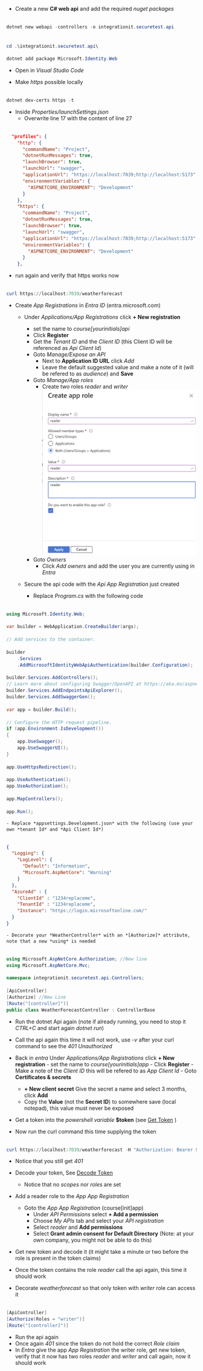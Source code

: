 - Create a new **C# web api** and add the required *nuget packages*
```powershell

dotnet new webapi -controllers -o integrationit.securetest.api


cd .\integrationit.securetest.api\

dotnet add package Microsoft.Identity.Web

```

- Open in *Visual Studio Code*

- Make *https* possible locally

```powershell

dotnet dev-certs https -t

```

  - Inside *Properties/launchSettings.json*
    - Overwrite line 17 with the content of line 27

```json

  "profiles": {
    "http": {
      "commandName": "Project",
      "dotnetRunMessages": true,
      "launchBrowser": true,
      "launchUrl": "swagger",
      "applicationUrl": "https://localhost:7039;http://localhost:5173",
      "environmentVariables": {
        "ASPNETCORE_ENVIRONMENT": "Development"
      }
    },
    "https": {
      "commandName": "Project",
      "dotnetRunMessages": true,
      "launchBrowser": true,
      "launchUrl": "swagger",
      "applicationUrl": "https://localhost:7039;http://localhost:5173",
      "environmentVariables": {
        "ASPNETCORE_ENVIRONMENT": "Development"
      }
    },

``` 

  - run again and verify that https works now

```powershell

curl https://localhost:7039/weatherforecast

```

- Create *App Registrations* in *Entra ID* (entra.microsoft.com)
  - Under *Applications/App Registrations* click **+ New registration**
    - set the name to *course[yourinitials]api*
    - Click **Register**
    - Get the *Tenant ID* and the *Client ID* (this Client ID will be referenced as *Api Client Id*)
    - Goto *Manage/Expose an API*
      - Next to **Application ID URL** click *Add*
      - Leave the default suggested value and make a note of it (will be refered to as *audience*) and **Save**
    - Goto *Manage/App roles*
      - Create two roles *reader* and *writer*
 ![Create API Roles](/Images/entra_create_api_role.png)
    - Goto *Owners*
      - Click *Add owners* and add the user you are currently using in *Entra*
  
  - Secure the api code with the *Api App Registration* just created
    - Replace *Program.cs* with the following code
```csharp

using Microsoft.Identity.Web;

var builder = WebApplication.CreateBuilder(args);

// Add services to the container.

builder
    .Services
    .AddMicrosoftIdentityWebApiAuthentication(builder.Configuration);

builder.Services.AddControllers();
// Learn more about configuring Swagger/OpenAPI at https://aka.ms/aspnetcore/swashbuckle
builder.Services.AddEndpointsApiExplorer();
builder.Services.AddSwaggerGen();

var app = builder.Build();

// Configure the HTTP request pipeline.
if (app.Environment.IsDevelopment())
{
    app.UseSwagger();
    app.UseSwaggerUI();
}

app.UseHttpsRedirection();

app.UseAuthentication();
app.UseAuthorization();

app.MapControllers();

app.Run();


```
    - Replace *appsettings.Development.json* with the following (use your own *tenant Id* and *Api Client Id*)
```json

{
  "Logging": {
    "LogLevel": {
      "Default": "Information",
      "Microsoft.AspNetCore": "Warning"
    }
  },
  "AzureAd" : {
    "ClientId" : "1234replaceme",
    "TenantId" : "1234replaceme",
    "Instance": "https://login.microsoftonline.com/"
  }
}


```

    - Decorate your *WeatherController* with an *[Authorize]* attribute, note that a new *using* is needed

```csharp

using Microsoft.AspNetCore.Authorization; //New line
using Microsoft.AspNetCore.Mvc;

namespace integrationit.securetest.api.Controllers;

[ApiController]
[Authorize] //New Line
[Route("[controller]")]
public class WeatherForecastController : ControllerBase

```
  - Run the dotnet Api again (note if already running, you need to stop it *CTRL+C* and start again *dotnet run*)
  - Call the api again this time it will not work, use *-v* after your curl command to see the *401 Unauthorized*


   - Back in *entra* Under *Applications/App Registrations* click **+ New registration**
    - set the name to *course[yourinitials]app*
    - Click **Register**
    - Make a note of the *Client ID* this will be refered to as *App Client Id*
    - Goto **Certificates & secrets**
      - **+ New client secret** Give the secret a name and select 3 months, click **Add**
      - Copy the **Value** (not the **Secret ID**) to somewhere save (local notepad), this value must never be exposed
  - Get a token into the *powershell variable* **$token** (see [Get Token](/Courses/Templates/Tokens/Get_Token.md) )
  - Now run the curl command this time supplying the token
```powershell

curl https://localhost:7039/weatherforecast -H "Authorization: Bearer $token"

```
  - Notice that you still get *401*
  - Decode your token, See [Decode Token](/Courses/Templates/Tokens/Decode_Token.md) 
    - Notice that no *scopes* nor *roles* are set
  
  - Add a reader role to the *App App Registration*
    - Goto the *App App Registration* (course[init]app)
      - Under *API Permissions* select **+ Add a permission**
      - Choose *My APIs* tab and select your *API registration*
      - Select *reader* and **Add permissions**
      - Select **Grant admin consent for Default Directory** (Note: at your own company, you might not be able to do this)
  - Get new token and decode it (it might take a minute or two before the role is present in the token claims)
  - Once the token contains the role *reader* call the api again, this time it should work

  - Decorate *weatherforecast* so that only token with *writer* role can access it

```csharp

[ApiController]
[Authorize(Roles = "writer")]
[Route("[controller]")]

```
  - Run the api again
  - Once again *401* since the token do not hold the correct *Role claim*
  - In *Entra* give the app *App Registration* the writer role, get new token, verify that it now has two roles *reader* and *writer* and call again, now it should work
    